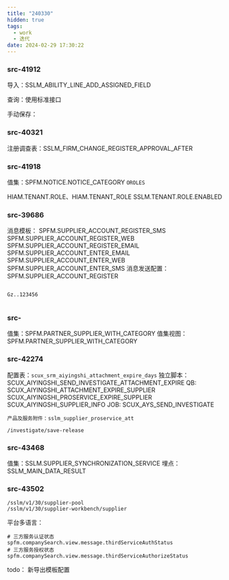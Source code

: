 ```yaml
---
title: "240330"
hidden: true
tags:
  - work
  - 迭代
date: 2024-02-29 17:30:22
---
```

### src-41912

导入：SSLM_ABILITY_LINE_ADD_ASSIGNED_FIELD

查询：使用标准接口

手动保存：



### src-40321


注册调查表：SSLM_FIRM_CHANGE_REGISTER_APPROVAL_AFTER


### src-41918

值集：SPFM.NOTICE.NOTICE_CATEGORY    `OROLES`

  
HIAM.TENANT.ROLE、HIAM.TENANT_ROLE
SSLM.TENANT.ROLE.ENABLED


### src-39686

消息模板：
	SPFM.SUPPLIER_ACCOUNT_REGISTER_SMS
	SPFM.SUPPLIER_ACCOUNT_REGISTER_WEB
	SPFM.SUPPLIER_ACCOUNT_REGISTER_EMAIL
	SPFM.SUPPLIER_ACCOUNT_ENTER_EMAIL
	SPFM.SUPPLIER_ACCOUNT_ENTER_WEB
	SPFM.SUPPLIER_ACCOUNT_ENTER_SMS
消息发送配置：
	SPFM.SUPPLIER_ACCOUNT_REGISTER

```

Gz..123456


```



### src-

值集：SPFM.PARTNER_SUPPLIER_WITH_CATEGORY
值集视图：SPFM.PARTNER_SUPPLIER_WITH_CATEGORY


### src-42274

配置表：`scux_srm_aiyingshi_attachment_expire_days`
独立脚本：SCUX_AIYINGSHI_SEND_INVESTIGATE_ATTACHMENT_EXPIRE
QB:
	SCUX_AIYINGSHI_ATTACHMENT_EXPIRE_SUPPLIER
	SCUX_AIYINGSHI_PROSERVICE_EXPIRE_SUPPLIER
	SCUX_AIYINGSHI_SUPPLIER_INFO
JOB: SCUX_AYS_SEND_INVESTIGATE


```
产品及服务附件：sslm_supplier_proservice_att
```

```
/investigate/save-release
```


### src-43468

值集：SSLM.SUPPLIER_SYNCHRONIZATION_SERVICE
埋点：SSLM_MAIN_DATA_RESULT

### src-43502

```
/sslm/v1/30/supplier-pool
/sslm/v1/30/supplier-workbench/supplier
```

平台多语言：
```
# 三方服务认证状态
spfm.companySearch.view.message.thirdServiceAuthStatus
# 三方服务授权状态
spfm.companySearch.view.message.thirdServiceAuthorizeStatus
```

todo： 新导出模板配置